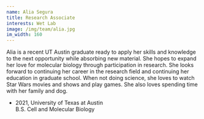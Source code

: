 ```yaml
---
name: Alia Segura
title: Research Associate
interests: Wet Lab
image: /img/team/alia.jpg
im_width: 160
---
```

Alia is a recent UT Austin graduate ready to apply her skills and knowledge to the next opportunity while absorbing new material. She hopes to expand her love for molecular biology through participation in research. She looks forward to continuing her career in the research field and continuing her education in graduate school. When not doing science, she loves to watch Star Wars movies and shows and play games. She also loves spending time with her family and dog. 
* 2021, University of Texas at Austin  
B.S. Cell and Molecular Biology
